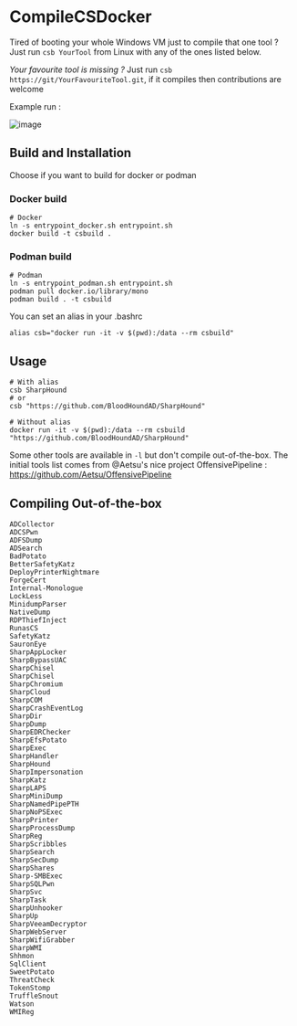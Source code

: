 # CompileCSDocker
Tired of booting your whole Windows VM just to compile that one tool ?
Just run `csb YourTool` from Linux with any of the ones listed below.

_Your favourite tool is missing ?_ Just run `csb https://git/YourFavouriteTool.git`, if it compiles then contributions are welcome

Example run : 

![image](https://github.com/dreamkinn/CompileCSDocker/assets/55366132/6bfc45b1-5b99-4b18-a59c-a5eb5f12ec69)

## Build and Installation
Choose if you want to build for docker or podman
### Docker build
```
# Docker
ln -s entrypoint_docker.sh entrypoint.sh
docker build -t csbuild . 
```

### Podman build
```
# Podman
ln -s entrypoint_podman.sh entrypoint.sh
podman pull docker.io/library/mono
podman build . -t csbuild
```

You can set an alias in your .bashrc
```
alias csb="docker run -it -v $(pwd):/data --rm csbuild"
```
## Usage
```
# With alias
csb SharpHound
# or
csb "https://github.com/BloodHoundAD/SharpHound"

# Without alias
docker run -it -v $(pwd):/data --rm csbuild "https://github.com/BloodHoundAD/SharpHound"
```
Some other tools are available in `-l` but don't compile out-of-the-box.
The initial tools list comes from @Aetsu's nice project OffensivePipeline : https://github.com/Aetsu/OffensivePipeline
## Compiling Out-of-the-box
```
ADCollector
ADCSPwn
ADFSDump
ADSearch
BadPotato
BetterSafetyKatz
DeployPrinterNightmare
ForgeCert
Internal-Monologue
LockLess
MinidumpParser
NativeDump
RDPThiefInject
RunasCS
SafetyKatz
SauronEye
SharpAppLocker
SharpBypassUAC
SharpChisel
SharpChisel
SharpChromium
SharpCloud
SharpCOM
SharpCrashEventLog
SharpDir
SharpDump
SharpEDRChecker
SharpEfsPotato
SharpExec
SharpHandler
SharpHound
SharpImpersonation
SharpKatz
SharpLAPS
SharpMiniDump
SharpNamedPipePTH
SharpNoPSExec
SharpPrinter
SharpProcessDump
SharpReg
SharpScribbles
SharpSearch
SharpSecDump
SharpShares
Sharp-SMBExec
SharpSQLPwn
SharpSvc
SharpTask
SharpUnhooker
SharpUp
SharpVeeamDecryptor
SharpWebServer
SharpWifiGrabber
SharpWMI
Shhmon
SqlClient
SweetPotato
ThreatCheck
TokenStomp
TruffleSnout
Watson
WMIReg
```
